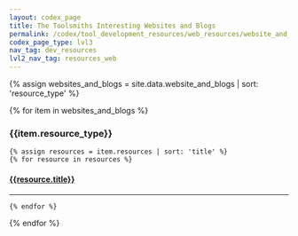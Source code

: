 ```yaml
---
layout: codex_page
title: The Toolsmiths Interesting Websites and Blogs
permalink: /codex/tool_development_resources/web_resources/website_and_blogs
codex_page_type: lvl3
nav_tag: dev_resources
lvl2_nav_tag: resources_web
---
```


<!-- To Edit or Add content to this page please edit the _data/website_and_blogs.yaml file -->
{% assign websites_and_blogs = site.data.website_and_blogs | sort: 'resource_type' %}

{% for item in websites_and_blogs %}

<h3>{{item.resource_type}}</h3>

	{% assign resources = item.resources | sort: 'title' %}
	{% for resource in resources %}

<h4><a href="{{resource.url}}">{{resource.title}}</a></h4>
<hr>

	{% endfor %}
{% endfor %}